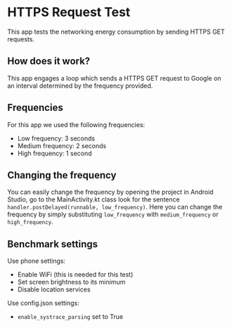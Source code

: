 # HTTPS Request Test
This app tests the networking energy consumption by sending HTTPS GET requests.

## How does it work?
This app engages a loop which sends a HTTPS GET request to Google on an interval determined by the frequency provided. 

## Frequencies
For this app we used the following frequencies:
* Low frequency: 3 seconds
* Medium frequency: 2 seconds
* High frequency: 1 second

## Changing the frequency
You can easily change the frequency by opening the project in Android Studio, go to the MainActivity.kt class look for the sentence 
``` handler.postDelayed(runnable, low_frequency) ```.
Here you can change the frequency by simply substituting ```low_frequency``` with ```medium_frequency``` or ```high_frequency```.

## Benchmark settings
Use phone settings:
* Enable WiFi (this is needed for this test)
* Set screen brightness to its minimum
* Disable location services

Use config.json settings:
* `enable_systrace_parsing` set to True
